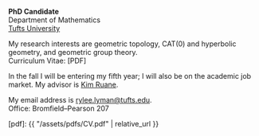 **PhD Candidate**  
Department of Mathematics  
[Tufts University](http://math.tufts.edu/)

My research interests are geometric topology, CAT(0) and
hyperbolic geometry, and geometric group theory.  
Curriculum Vitae: [PDF]

In the fall I will be entering my fifth year;
I will also be on the academic job market.
My advisor is [Kim Ruane](http://www.tufts.edu/~kruane01/).

My email address is <rylee.lyman@tufts.edu>.  
Office: Bromfield–Pearson 207

[pdf]: {{ "/assets/pdfs/CV.pdf" | relative_url }}
